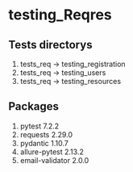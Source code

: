 # testing_Reqres

## Tests directorys
1. tests_req -> testing_registration 
2. tests_req -> testing_users  
3. tests_req -> testing_resources  

## Packages  
1. pytest 7.2.2  
2. requests 2.29.0  
3. pydantic 1.10.7  
4. allure-pytest 2.13.2  
5. email-validator 2.0.0 
